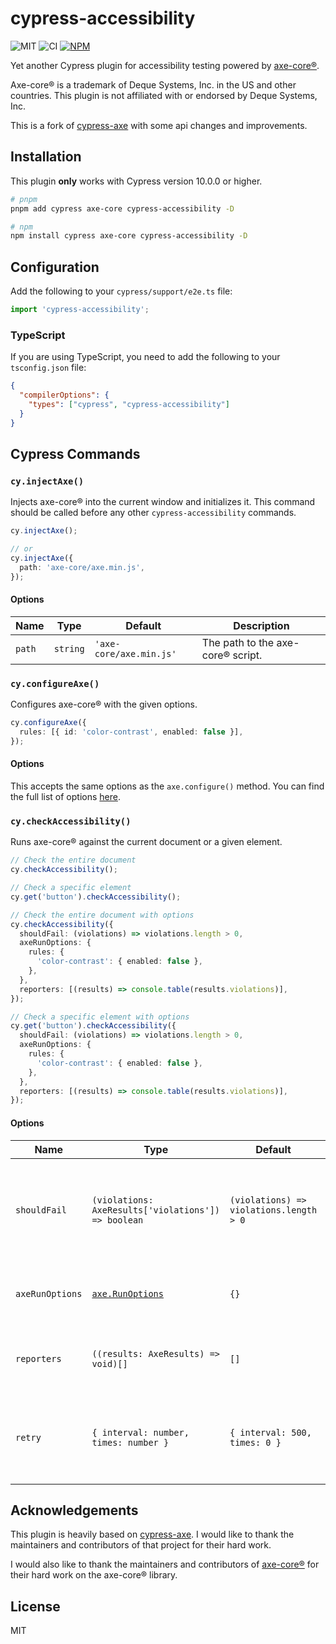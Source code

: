 # cypress-accessibility

![MIT](https://img.shields.io/badge/License-MIT-green?style=flat-square)
![CI](https://img.shields.io/github/actions/workflow/status/rowellx68/cypress-accessibility/publish.yml?style=flat-square&label=Build%20and%20Publish)
<a href="https://www.npmjs.com/package/cypress-accessibility">
![NPM](https://img.shields.io/npm/v/cypress-accessibility?style=flat-square&label=Version)
</a>

Yet another Cypress plugin for accessibility testing powered by [axe-core®](https://github.com/dequelabs/axe-core).

Axe-core® is a trademark of Deque Systems, Inc. in the US and other countries. This plugin is not affiliated with or endorsed by Deque Systems, Inc.

This is a fork of [cypress-axe](https://github.com/component-driven/cypress-axe) with some api changes and improvements.

## Installation

This plugin **only** works with Cypress version 10.0.0 or higher.

```bash
# pnpm
pnpm add cypress axe-core cypress-accessibility -D

# npm
npm install cypress axe-core cypress-accessibility -D
```

## Configuration

Add the following to your `cypress/support/e2e.ts` file:

```ts
import 'cypress-accessibility';
```

### TypeScript

If you are using TypeScript, you need to add the following to your `tsconfig.json` file:

```json
{
  "compilerOptions": {
    "types": ["cypress", "cypress-accessibility"]
  }
}
```

## Cypress Commands

### `cy.injectAxe()`

Injects axe-core® into the current window and initializes it. This command should be called before any other `cypress-accessibility` commands.

```ts
cy.injectAxe();

// or
cy.injectAxe({
  path: 'axe-core/axe.min.js',
});
```

#### Options

| Name   | Type     | Default                 | Description                        |
| ------ | -------- | ----------------------- | ---------------------------------- |
| `path` | `string` | `'axe-core/axe.min.js'` | The path to the axe-core® script. |

### `cy.configureAxe()`

Configures axe-core® with the given options.

```ts
cy.configureAxe({
  rules: [{ id: 'color-contrast', enabled: false }],
});
```

#### Options

This accepts the same options as the `axe.configure()` method. You can find the full list of options [here](https://github.com/dequelabs/axe-core/blob/master/axe.d.ts#L244-L257).

### `cy.checkAccessibility()`

Runs axe-core® against the current document or a given element.

```ts
// Check the entire document
cy.checkAccessibility();

// Check a specific element
cy.get('button').checkAccessibility();

// Check the entire document with options
cy.checkAccessibility({
  shouldFail: (violations) => violations.length > 0,
  axeRunOptions: {
    rules: {
      'color-contrast': { enabled: false },
    },
  },
  reporters: [(results) => console.table(results.violations)],
});

// Check a specific element with options
cy.get('button').checkAccessibility({
  shouldFail: (violations) => violations.length > 0,
  axeRunOptions: {
    rules: {
      'color-contrast': { enabled: false },
    },
  },
  reporters: [(results) => console.table(results.violations)],
});
```

#### Options

| Name            | Type                                                                                     | Default                                 | Description                                                                 |
| --------------- | ---------------------------------------------------------------------------------------- | --------------------------------------- | --------------------------------------------------------------------------- |
| `shouldFail`    | `(violations: AxeResults['violations']) => boolean`                                      | `(violations) => violations.length > 0` | A function that determines if the test should fail based on the violations. |
| `axeRunOptions` | [`axe.RunOptions`](https://github.com/dequelabs/axe-core/blob/master/axe.d.ts#L134-L149) | `{}`                                    | The options to pass to the `axe.run()` method.                              |
| `reporters`     | `((results: AxeResults) => void)[]`                                                      | `[]`                                    | An array of functions that will be called with the results.                 |
| `retry`         | `{ interval: number, times: number }`                                                    | `{ interval: 500, times: 0 }`           | The interval and number of times to retry the check if it fails.            |

## Acknowledgements

This plugin is heavily based on [cypress-axe](https://github.com/component-driven/cypress-axe). I would like to thank the maintainers and contributors of that project for their hard work.

I would also like to thank the maintainers and contributors of [axe-core®](https://github.com/dequelabs/axe-core) for their hard work on the axe-core® library.

## License

MIT
